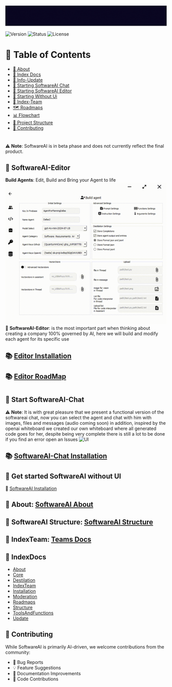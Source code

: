 ![UI](Gifs/logo.gif)

![Version](https://img.shields.io/badge/version-0.1.8-blue)
![Status](https://img.shields.io/badge/status-beta-yellow)
![License](https://img.shields.io/badge/license-Apache-green)

# 📜 Table of Contents
- [📖 About](#-about)
- [📖 Index Docs](#-indexdocs)
- [🔄 Info-Update](#Docs/Update.md)
- [🚀 Starting SoftwareAI Chat](#-start-softwareai-chat)
- [🚀 Starting SoftwareAI Editor](#-softwareai-editor)
- [🚀 Starting Without Ui](#-get-started-softwareai-without-ui)
- [👥 Index-Team](#-indexteam)
- [🗺️ Roadmaps](Docs/Roadmaps)
- [📊 Flowchart](Flowchart/Fluxogram-beta-v-0.1.8.pdf)
- [📁 Project Structure](#-softwareai-structure)
- [🤝 Contributing](#-contributing)
#

⚠️ **Note**: SoftwareAI is in beta phase and does not currently reflect the final product.
## 🚀 SoftwareAI-Editor 
**Build Agents**: Edit, Build and Bring your Agent to life
![UI](Gifs/1222.gif)
📖 **SoftwareAI-Editor**: is the most important part when thinking about creating a company 100% governed by AI, here we will build and modify each agent for its specific use
## 📚 [Editor Installation](Docs/Installation/Editor.md)
## 📚 [Editor RoadMap](Docs/Roadmaps/Editor-Roadmap.md)
#

#

## 🚀 Start SoftwareAI-Chat
⚠️ **Note**: It is with great pleasure that we present a functional version of the softwareai chat, now you can select the agent and chat with him with images, files and messages (audio coming soon) in addition, inspired by the openai whiteboard we created our own whiteboard where all generated code goes for her, despite being very complete there is still a lot to be done if you find an error open an Issues
![UI](Gifs/1221.gif)

## 📚 [SoftwareAI-Chat Installation](Docs/Installation/Chat.md)
## 🚀 Get started SoftwareAI without UI
🔧 [SoftwareAI Installation](Docs/Installation/SoftwareAI.md)
## 📖 About: [SoftwareAI About](Docs/About/SoftwareAI.md)
## 📁 SoftwareAI Structure: [SoftwareAI Structure](Docs/Structure/SoftwareAIStructure.md)

## 👥 IndexTeam: [Teams Docs](Docs/IndexTeam/IndexTeam.md)

## 📖 IndexDocs
- [About](Docs/About)
- [Core](Docs/Core)
- [Destilation](Docs/Destilation/DestilationAgents.md)
- [IndexTeam](Docs/IndexTeam/IndexTeam.md)
- [Installation](Docs/Installation)
- [Moderation](Docs/Moderation/RemoveWords.md)
- [Roadmaps](Docs/Roadmaps)
- [Structure](Docs/Structure)
- [ToolsAndFunctions](Docs/ToolsAndFunctions/doc-tools.md)
- [Update](Docs/Update)
## 🤝 Contributing
While SoftwareAI is primarily AI-driven, we welcome contributions from the community:
- 🐛 Bug Reports
- 💡 Feature Suggestions
- 📝 Documentation Improvements
- 🔧 Code Contributions


